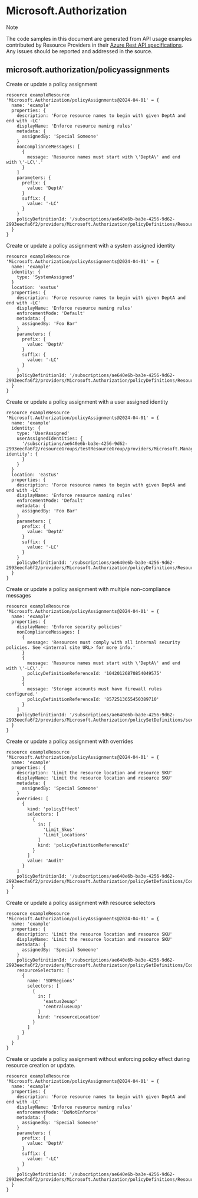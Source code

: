 # Microsoft.Authorization
  
> [!NOTE]
> The code samples in this document are generated from API usage examples contributed by Resource Providers in their [Azure Rest API specifications](https://github.com/Azure/azure-rest-api-specs). Any issues should be reported and addressed in the source.


## microsoft.authorization/policyassignments

Create or update a policy assignment
```bicep
resource exampleResource 'Microsoft.Authorization/policyAssignments@2024-04-01' = {
  name: 'example'
  properties: {
    description: 'Force resource names to begin with given DeptA and end with -LC'
    displayName: 'Enforce resource naming rules'
    metadata: {
      assignedBy: 'Special Someone'
    }
    nonComplianceMessages: [
      {
        message: 'Resource names must start with \'DeptA\' and end with \'-LC\'.'
      }
    ]
    parameters: {
      prefix: {
        value: 'DeptA'
      }
      suffix: {
        value: '-LC'
      }
    }
    policyDefinitionId: '/subscriptions/ae640e6b-ba3e-4256-9d62-2993eecfa6f2/providers/Microsoft.Authorization/policyDefinitions/ResourceNaming'
  }
}
```

Create or update a policy assignment with a system assigned identity
```bicep
resource exampleResource 'Microsoft.Authorization/policyAssignments@2024-04-01' = {
  name: 'example'
  identity: {
    type: 'SystemAssigned'
  }
  location: 'eastus'
  properties: {
    description: 'Force resource names to begin with given DeptA and end with -LC'
    displayName: 'Enforce resource naming rules'
    enforcementMode: 'Default'
    metadata: {
      assignedBy: 'Foo Bar'
    }
    parameters: {
      prefix: {
        value: 'DeptA'
      }
      suffix: {
        value: '-LC'
      }
    }
    policyDefinitionId: '/subscriptions/ae640e6b-ba3e-4256-9d62-2993eecfa6f2/providers/Microsoft.Authorization/policyDefinitions/ResourceNaming'
  }
}
```

Create or update a policy assignment with a user assigned identity
```bicep
resource exampleResource 'Microsoft.Authorization/policyAssignments@2024-04-01' = {
  name: 'example'
  identity: {
    type: 'UserAssigned'
    userAssignedIdentities: {
      '/subscriptions/ae640e6b-ba3e-4256-9d62-2993eecfa6f2/resourceGroups/testResourceGroup/providers/Microsoft.ManagedIdentity/userAssignedIdentities/test-identity': {
      }
    }
  }
  location: 'eastus'
  properties: {
    description: 'Force resource names to begin with given DeptA and end with -LC'
    displayName: 'Enforce resource naming rules'
    enforcementMode: 'Default'
    metadata: {
      assignedBy: 'Foo Bar'
    }
    parameters: {
      prefix: {
        value: 'DeptA'
      }
      suffix: {
        value: '-LC'
      }
    }
    policyDefinitionId: '/subscriptions/ae640e6b-ba3e-4256-9d62-2993eecfa6f2/providers/Microsoft.Authorization/policyDefinitions/ResourceNaming'
  }
}
```

Create or update a policy assignment with multiple non-compliance messages
```bicep
resource exampleResource 'Microsoft.Authorization/policyAssignments@2024-04-01' = {
  name: 'example'
  properties: {
    displayName: 'Enforce security policies'
    nonComplianceMessages: [
      {
        message: 'Resources must comply with all internal security policies. See <internal site URL> for more info.'
      }
      {
        message: 'Resource names must start with \'DeptA\' and end with \'-LC\'.'
        policyDefinitionReferenceId: '10420126870854049575'
      }
      {
        message: 'Storage accounts must have firewall rules configured.'
        policyDefinitionReferenceId: '8572513655450389710'
      }
    ]
    policyDefinitionId: '/subscriptions/ae640e6b-ba3e-4256-9d62-2993eecfa6f2/providers/Microsoft.Authorization/policySetDefinitions/securityInitiative'
  }
}
```

Create or update a policy assignment with overrides
```bicep
resource exampleResource 'Microsoft.Authorization/policyAssignments@2024-04-01' = {
  name: 'example'
  properties: {
    description: 'Limit the resource location and resource SKU'
    displayName: 'Limit the resource location and resource SKU'
    metadata: {
      assignedBy: 'Special Someone'
    }
    overrides: [
      {
        kind: 'policyEffect'
        selectors: [
          {
            in: [
              'Limit_Skus'
              'Limit_Locations'
            ]
            kind: 'policyDefinitionReferenceId'
          }
        ]
        value: 'Audit'
      }
    ]
    policyDefinitionId: '/subscriptions/ae640e6b-ba3e-4256-9d62-2993eecfa6f2/providers/Microsoft.Authorization/policySetDefinitions/CostManagement'
  }
}
```

Create or update a policy assignment with resource selectors
```bicep
resource exampleResource 'Microsoft.Authorization/policyAssignments@2024-04-01' = {
  name: 'example'
  properties: {
    description: 'Limit the resource location and resource SKU'
    displayName: 'Limit the resource location and resource SKU'
    metadata: {
      assignedBy: 'Special Someone'
    }
    policyDefinitionId: '/subscriptions/ae640e6b-ba3e-4256-9d62-2993eecfa6f2/providers/Microsoft.Authorization/policySetDefinitions/CostManagement'
    resourceSelectors: [
      {
        name: 'SDPRegions'
        selectors: [
          {
            in: [
              'eastus2euap'
              'centraluseuap'
            ]
            kind: 'resourceLocation'
          }
        ]
      }
    ]
  }
}
```

Create or update a policy assignment without enforcing policy effect during resource creation or update.
```bicep
resource exampleResource 'Microsoft.Authorization/policyAssignments@2024-04-01' = {
  name: 'example'
  properties: {
    description: 'Force resource names to begin with given DeptA and end with -LC'
    displayName: 'Enforce resource naming rules'
    enforcementMode: 'DoNotEnforce'
    metadata: {
      assignedBy: 'Special Someone'
    }
    parameters: {
      prefix: {
        value: 'DeptA'
      }
      suffix: {
        value: '-LC'
      }
    }
    policyDefinitionId: '/subscriptions/ae640e6b-ba3e-4256-9d62-2993eecfa6f2/providers/Microsoft.Authorization/policyDefinitions/ResourceNaming'
  }
}
```
